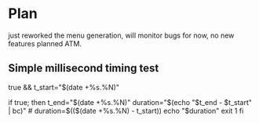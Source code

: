 # Plan

just reworked the menu generation, will monitor bugs for now, no new
features planned ATM.

## Simple millisecond timing test

true && t_start="$(date +%s.%N)"

if true; then
    t_end="$(date +%s.%N)"
    duration="$(echo "$t_end - $t_start" | bc)"
    # duration=$(($(date +%s.%N) - t_start))
    echo "$duration"
    exit 1
fi
